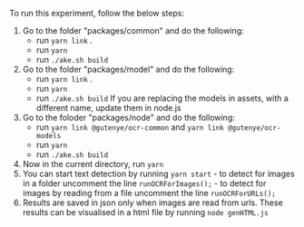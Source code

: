 To run this experiment, follow the below steps:
1. Go to the folder "packages/common" and do the following:
      - run `yarn link` .
      - run `yarn`
      - run `./ake.sh build`
2.  Go to the folder "packages/model" and do the following:
      - run `yarn link` .
      - run `yarn`
      - run `./ake.sh build`
    If you are replacing the models in assets, with a different name, update them in node.js
3. Go to the foloder "packages/node" and do the following:
      - run `yarn link @gutenye/ocr-common`  and `yarn link @gutenye/ocr-models`
      - run `yarn`
      - run `./ake.sh build`
4. Now in the current directory, run `yarn`
5. You can start text detection by running `yarn start`
        - to detect  for images in a folder uncomment the line `runOCRForImages();`
        - to detect for images by reading from a file uncomment the line `runOCRForURLs();` 
6. Results are saved in json only when images are read from urls. These results can be visualised in a html file by running `node genHTML.js`

